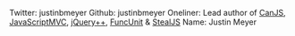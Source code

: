 Twitter: justinbmeyer
Github: justinbmeyer
Oneliner: Lead author of <a target='_blank' href='http://canjs.com/'>CanJS</a>, <a target='_blank' href='http://javascriptmvc.com/'>JavaScriptMVC</a>, <a target='_blank' href='http://jquerypp.com/'>jQuery++</a>, <a target='_blank' href='http://funcunit.com/'>FuncUnit</a> &amp; <a target='_blank' href='http://stealjs.com/'>StealJS</a>
Name: Justin Meyer